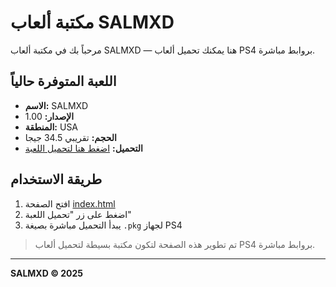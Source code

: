 # مكتبة ألعاب SALMXD

مرحباً بك في مكتبة ألعاب SALMXD — هنا يمكنك تحميل ألعاب PS4 بروابط مباشرة.

## اللعبة المتوفرة حالياً

- **الاسم:** SALMXD
- **الإصدار:** 1.00
- **المنطقة:** USA
- **الحجم:** تقريبي 34.5 جيجا
- **التحميل:** [اضغط هنا لتحميل اللعبة](https://akirabox.com/download/eyJpdiI6IkFuOFFTMTQrTEtiY3B5TDNlY3BRS3c9PSIsInZhbHVlIjoiVnl5dm96dnMxNWNyeFIyRWRnZ1lMUWpNaGtmcVkzS2hZZ0pwY2tUU3FCOD0iLCJtYWMiOiI2Nzc3MzYxNjk1MzAwYmEzN2Y0ODc5M2YxNjY2NTVhYWY0ZDZlMWZkNjY0MTAzMjVjMTUwNjNhOTE2YWQ5MTMwIiwidGFnIjoiIn0=/EP0908-CUSA03744_00-A0100-V0100-%5BDLPSGAME.COM%5D.pkg?expiration=1746570746&signature=cb09d6360c033f340b71c27f68e981bd2c82fffc43c13acc2caf68f72277d394)

## طريقة الاستخدام

1. افتح الصفحة [index.html](index.html)
2. اضغط على زر "تحميل اللعبة"
3. يبدأ التحميل مباشرة بصيغة `.pkg` لجهاز PS4

> تم تطوير هذه الصفحة لتكون مكتبة بسيطة لتحميل ألعاب PS4 بروابط مباشرة.

---

**SALMXD © 2025**
